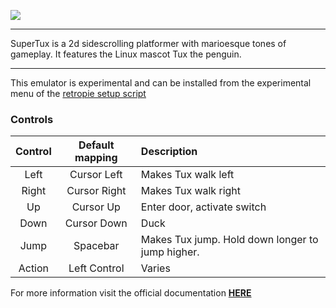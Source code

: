![](http://supertux.lethargik.org/wiki/images/c/c9/Logo.png)

***
SuperTux is a 2d sidescrolling platformer with marioesque tones of gameplay. It features the Linux mascot Tux the penguin.

***
This emulator is experimental and can be installed from the experimental menu of the [retropie setup script](Updating-RetroPie)

### Controls
|Control| 	Default mapping| 	Description|
| :---: | :---: | :--- | 
|Left 	|Cursor Left 	|Makes Tux walk left|
|Right 	|Cursor Right 	|Makes Tux walk right|
|Up 	|Cursor Up 	|Enter door, activate switch|
|Down 	|Cursor Down 	|Duck|
|Jump 	|Spacebar 	|Makes Tux jump. Hold down longer to jump higher.|
|Action 	|Left Control 	|Varies| 

For more information visit the official documentation [**HERE**](http://supertux.lethargik.org/wiki/User_Manual)